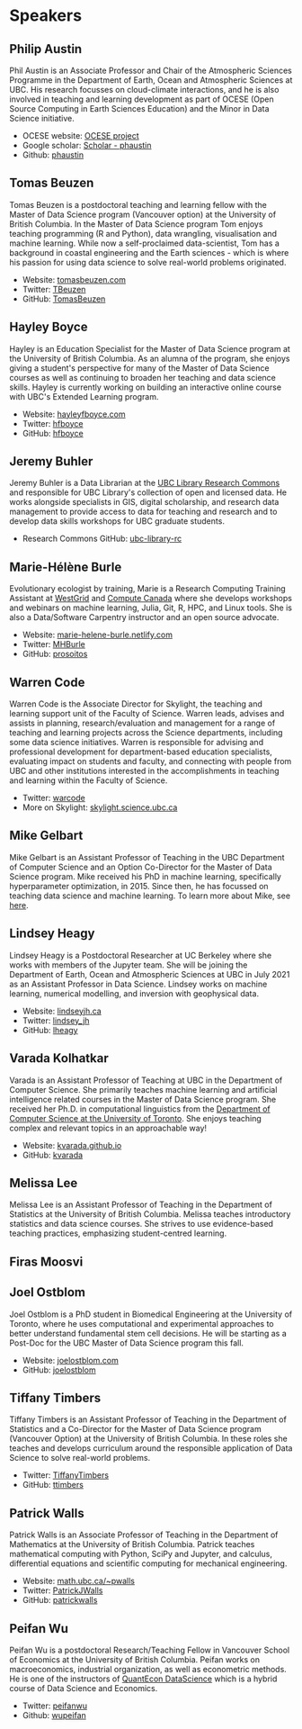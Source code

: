 # Speakers

## Philip Austin

Phil Austin is an Associate Professor and Chair of the Atmospheric Sciences Programme in the Department of Earth, Ocean and Atmospheric Sciences at UBC.  His research focusses on cloud-climate interactions, and he is also involved in teaching and learning development as part of OCESE (Open Source Computing in Earth Sciences Education) and the Minor in Data Science initiative.

- OCESE website: [OCESE project](https://eoas-ubc.github.io/)
- Google scholar: [Scholar - phaustin](https://scholar.google.com/citations?user=HS6eBM4AAAAJ&hl=en)
- Github: [phaustin](https://github.com/phaustin)

## Tomas Beuzen

Tomas Beuzen is a postdoctoral teaching and learning fellow with the Master of Data Science program (Vancouver option) at the University of British Columbia. In the Master of Data Science program Tom enjoys teaching programming (R and Python), data wrangling, visualisation and machine learning. While now a self-proclaimed data-scientist, Tom has a background in coastal engineering and the Earth sciences - which is where his passion for using data science to solve real-world problems originated.

- Website: [tomasbeuzen.com](https://www.tomasbeuzen.com/)
- Twitter: [TBeuzen](https://twitter.com/TBeuzen)
- GitHub: [TomasBeuzen](https://github.com/TomasBeuzen)

## Hayley Boyce

Hayley is an Education Specialist for the Master of Data Science program at the University of British Columbia.  As an alumna of the program, she enjoys giving a student's perspective for many of the Master of Data Science courses as well as continuing to broaden her teaching and data science skills. Hayley is currently working on building an interactive online course with UBC's Extended Learning program.

- Website: [hayleyfboyce.com](https://www.hayleyfboyce.com/)
- Twitter: [hfboyce](https://twitter.com/hayleyfboyce)
- GitHub: [hfboyce](https://github.com/hfboyce)

## Jeremy Buhler

Jeremy Buhler is a Data Librarian at the [UBC Library Research Commons](https://researchcommons.library.ubc.ca) and responsible for UBC Library's collection of open and licensed data. He works alongside specialists in GIS, digital scholarship, and research data management to provide access to data for teaching and research and to develop data skills workshops for UBC graduate students.

- Research Commons GitHub: [ubc-library-rc](https://github.com/ubc-library-rc)

## Marie-Hélène Burle

Evolutionary ecologist by training, Marie is a Research Computing Training Assistant at [WestGrid](https://westgrid.ca) and [Compute Canada](https://computecanada.ca) where she develops workshops and webinars on machine learning, Julia, Git, R, HPC, and Linux tools. She is also a Data/Software Carpentry instructor and an open source advocate.

- Website: [marie-helene-burle.netlify.com](https://marie-helene-burle.netlify.com)
- Twitter: [MHBurle](https://twitter.com/MHBurle)
- GitHub: [prosoitos](https://github.com/prosoitos)

## Warren Code

Warren Code is the Associate Director for Skylight, the teaching and learning support unit of the Faculty of Science.  Warren leads, advises and assists in planning, research/evaluation and management for a range of teaching and learning projects across the Science departments, including some data science initiatives.  Warren is responsible for advising and professional development for department-based education specialists, evaluating impact on students and faculty, and connecting with people from UBC and other institutions interested in the accomplishments in teaching and learning within the Faculty of Science.  

- Twitter: [warcode](https://twitter.com/warcode)
- More on Skylight: [skylight.science.ubc.ca](https://skylight.science.ubc.ca/)

## Mike Gelbart

Mike Gelbart is an Assistant Professor of Teaching in the UBC Department of Computer Science and an Option Co-Director for the Master of Data Science program. Mike received his PhD in machine learning, specifically hyperparameter optimization, in 2015. Since then, he has focussed on teaching data science and machine learning. To learn more about Mike, see [here](https://www.mikegelbart.com/).

## Lindsey Heagy

Lindsey Heagy is a Postdoctoral Researcher at UC Berkeley where she works with members of the Jupyter team. She will be joining the Department of Earth, Ocean and Atmospheric Sciences at UBC in July 2021 as an Assistant Professor in Data Science. Lindsey works on machine learning, numerical modelling, and inversion with geophysical data.  

- Website: [lindseyjh.ca](https://lindseyjh.ca)
- Twitter: [lindsey_jh](https://twitter.com/lindsey_jh)
- GitHub: [lheagy](http://github.com/lheagy)

## Varada Kolhatkar

Varada is an Assistant Professor of Teaching at UBC in the Department of Computer Science. She primarily teaches machine learning and artificial intelligence related courses in the Master of Data Science program. She received her Ph.D. in computational linguistics from the [Department of Computer Science at the University of Toronto](https://web.cs.toronto.edu/). She enjoys teaching complex and relevant topics in an approachable way!

- Website: [kvarada.github.io](https://kvarada.github.io/)
- GitHub: [kvarada](https://github.com/kvarada)

## Melissa Lee
Melissa Lee is an Assistant Professor of Teaching in the Department of Statistics at the University of British Columbia. Melissa teaches introductory statistics and data science courses. She strives to use evidence-based teaching practices, emphasizing student-centred learning.

## Firas Moosvi

## Joel Ostblom

Joel Ostblom is a PhD student in Biomedical Engineering at the University of Toronto, where he uses computational and experimental approaches to better understand fundamental stem cell decisions. He will be starting as a Post-Doc for the UBC Master of Data Science program this fall.

- Website: [joelostblom.com](https://joelostblom.com)
- GitHub: [joelostblom](https://github.com/joelostblom)

## Tiffany Timbers

Tiffany Timbers is an Assistant Professor of Teaching in the Department of Statistics and a Co-Director for the Master of Data Science program (Vancouver Option) at the University of British Columbia. In these roles she teaches and develops curriculum around the responsible application of Data Science to solve real-world problems.

- Twitter: [TiffanyTimbers](https://twitter.com/TiffanyTimbers)
- GitHub: [ttimbers](https://github.com/ttimbers)

## Patrick Walls

Patrick Walls is an Associate Professor of Teaching in the Department of Mathematics at the University of British Columbia. Patrick teaches mathematical computing with Python, SciPy and Jupyter, and calculus, differential equations and scientific computing for mechanical engineering.

- Website: [math.ubc.ca/~pwalls](https://www.math.ubc.ca/~pwalls)
- Twitter: [PatrickJWalls](https://twitter.com/PatrickJWalls)
- GitHub: [patrickwalls](https://github.com/patrickwalls)

## Peifan Wu

Peifan Wu is a postdoctoral Research/Teaching Fellow in Vancouver School of Economics at the University of British Columbia. Peifan works on macroeconomics, industrial organization, as well as econometric methods. He is one of the instructors of [QuantEcon DataScience](https://datascience.quantecon.org/) which is a hybrid course of Data Science and Economics.

- Twitter: [peifanwu](https://twitter.com/peifanwu)
- Github: [wupeifan](https://github.com/wupeifan)
